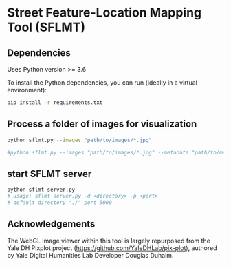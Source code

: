 # Street Feature-Location Mapping Tool (SFLMT)



## Dependencies

Uses Python version >= 3.6

To install the Python dependencies, you can run (ideally in a virtual environment):

```bash
pip install -r requirements.txt
```

## Process a folder of images for visualization

```bash
python sflmt.py --images "path/to/images/*.jpg"

#python sflmt.py --images "path/to/images/*.jpg" --metadata "path/to/metadata/*.json"
```

## start SFLMT server

```bash
python sflmt-server.py
# usage: sflmt-server.py -d <directory> -p <port>
# default directory "./" port 5000
```

## Acknowledgements
The WebGL image viewer within this tool is largely repurposed from the Yale DH Pixplot project (https://github.com/YaleDHLab/pix-plot), authored by Yale Digital Humanities Lab Developer Douglas Duhaim.
